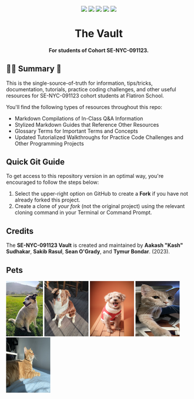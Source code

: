 <p align="center">
    <a href=""><img src="https://img.shields.io/badge/javascript-%2320232a.svg?style=for-the-badge&logo=javascript&logoColor=ffdd54" /></a>
    <a href="https://react.dev/"><img src="https://img.shields.io/badge/react-%2320232a.svg?style=for-the-badge&logo=react&logoColor=%2361DAFB" /></a>
    <a href="https://docs.python.org/3/index.html"><img src="https://img.shields.io/badge/python-%2320232a?style=for-the-badge&logo=python&logoColor=ffdd54" /></a>
    <a href=""><img src="https://img.shields.io/badge/sql-%2320232a?style=for-the-badge&logo=sqlite&logoColor=%2361DAFB" /></a>
    <a href=""><img src="https://img.shields.io/badge/flask-%2320232a?style=for-the-badge&logo=flask&logoColor=00000" /></a>
</p>

<h1 align="center"><b>The Vault</b></h1>
<h4 align="center">For students of Cohort <b>SE-NYC-091123</b>.</h4>

## 👋🏽 Summary 🌟

This is the single-source-of-truth for information, tips/tricks, documentation, tutorials, practice coding challenges, and other useful resources for SE-NYC-091123 cohort students at Flatiron School. 

You'll find the following types of resources throughout this repo:
- Markdown Compilations of In-Class Q&A Information
- Stylized Markdown Guides that Reference Other Resources
- Glossary Terms for Important Terms and Concepts
- Updated Tutorialized Walkthroughs for Practice Code Challenges and Other Programming Projects

## Quick Git Guide

To get access to this repository version in an optimal way, you're encouraged to follow the steps below:

1. Select the upper-right option on GitHub to create a **Fork** if you have not already forked this project.
2. Create a clone of _your fork_ (not the original project) using the relevant cloning command in your Terminal or Command Prompt. 

## Credits

The **SE-NYC-091123 Vault** is created and maintained by **Aakash "Kash" Sudhakar**, **Sakib Rasul**, **Sean O'Grady**, and **Tymur Bondar**. (2023). 

## Pets

<img src="./assets/ginny.jpeg" width=100 height=150 />
<img src="./assets/bablu.jpeg" width=120 height=150 />
<img src="./assets/lucky.JPG" width=120 height=150 />
<img src="./assets/lychee.jpeg" width=120 height=150 />
<img src="./assets/mango.jpeg" width=120 height=150 />
